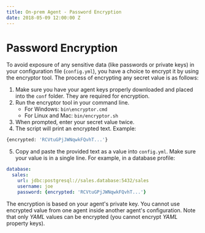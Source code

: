 ```yaml
---
title: On-prem Agent - Password Encryption
date: 2018-05-09 12:00:00 Z
---
```


# Password Encryption
To avoid exposure of any sensitive data (like passwords or private keys) in your configuration file (`config.yml`), you have a choice to encrypt it by using the encryptor tool. The process of encrypting any secret value is as follows:

1. Make sure you have your agent keys properly downloaded and placed into the `conf` folder. They are required for encryption.
2. Run the encryptor tool in your command line.
   - For Windows: `bin\encryptor.cmd`
   - For Linux and Mac: `bin/encryptor.sh`
3. When prompted, enter your secret value twice.
4. The script will print an encrypted text. Example:
```bash
{encrypted: 'RCVtuGPjJWNqwkFQvhT...'}
```
5. Copy and paste the provided text as a value into `config.yml`. Make sure your value is  in a single line. For example, in a database profile:

```YAML
database:
  sales:
    url: jdbc:postgresql://sales.database:5432/sales
    username: joe
    password: {encrypted: 'RCVtuGPjJWNqwkFQvhT...'}
```

The encryption is based on your agent's private key. You cannot use encrypted value from one agent inside another agent's configuration. Note that only *YAML* values can be encrypted (you cannot encrypt *YAML* property keys).
